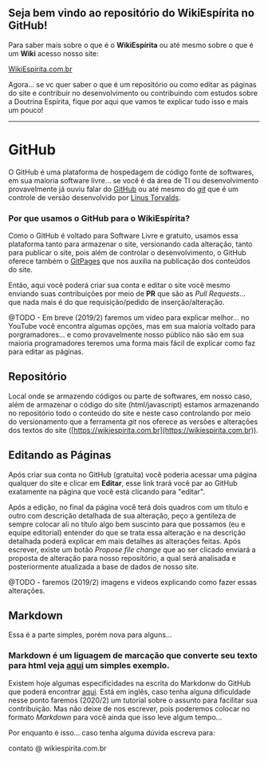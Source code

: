 
## Seja bem vindo ao repositório do WikiEspírita no GitHub!

Para saber mais sobre o que é o **WikiEspírita** ou até mesmo sobre o que é um **Wiki** acesso nosso site:

[WikiEspírita.com.br](https://wikiespirita.com.br/sobre.html)

Agora... se vc quer saber o que é um repositório ou como editar as páginas do site e contribuir no desenvolvimento ou contribuindo com estudos sobre a Doutrina Espírita, fique por aqui que vamos te explicar tudo isso e mais um pouco!

---

# GitHub

O GitHub é uma plataforma de hospedagem de código fonte de softwares, em sua maioria software livre... se você é da área de TI ou desenvolvimento provavelmente já ouviu falar do [GitHub](https://pt.wikipedia.org/wiki/GitHub) ou até mesmo do [*git*](https://pt.wikipedia.org/wiki/Git) que é um controle de versão desenvolvido por [Linus Torvalds](https://pt.wikipedia.org/wiki/Linus_Torvalds).

### Por que usamos o GitHub para o WikiEspírita?

Como o GitHub é voltado para Software Livre e gratuito, usamos essa plataforma tanto para armazenar o site, versionando cada alteração, tanto para publicar o site, pois além de controlar o desenvolvimento, o GitHub oferece também o [GitPages](https://pages.github.com/) que nos auxilia na publicação dos conteúdos do site.

Então, aqui você poderá criar sua conta e editar o site você mesmo enviando suas contribuições por meio de **PR** que são as *Pull Requests*... que nada mais é do que requisição/pedido de inserção/alteração.

@TODO - Em breve (2019/2) faremos um vídeo para explicar melhor... no YouTube você encontra algumas opções, mas em sua maioria voltado para porgramadores... e como provavelmente nosso público não são em sua maioria programadores teremos uma forma mais fácil de explicar como faz para editar as páginas.

## Repositório

Local onde se armazendo códigos ou parte de softwares, em nosso caso, além de armazenar o código do site (html/javascript) estamos armazenando no repositório todo o conteúdo do site e neste caso controlando por meio do versionamento que a ferramenta *git* nos oferece as versões e alterações dos textos do site ([https://wikiespirita.com.br](https://wikiespirita.com.br)).

## Editando as Páginas

Após criar sua conta no GitHub (gratuita) você poderia acessar uma página qualquer do site e clicar em **Editar**, esse link trará você par ao GitHub exatamente na página que você está clicando para "editar".

Após a edição, no final da página você terá dois quadros com um título e outro com descrição detalhada de sua alteração, peço a gentileza de sempre colocar ali no título algo bem suscinto para que possamos (eu e equipe editorial) entender do que se trata essa alteração e na descrição detalhada poderá explicar em mais detalhes as alterações feitas. Após escrever, existe um botão *Propose file change* que ao ser clicado enviará a proposta de alteração para nosso repositório, a qual será analisada e posteriormente atualizada a base de dados de nosso site.

@TODO - faremos (2019/2) imagens e vídeos explicando como fazer essas alterações.

## Markdown

Essa é a parte simples, porém nova para alguns... 

### Markdown é um liguagem de marcação que converte seu texto para html veja [aqui](https://pt.wikipedia.org/wiki/Markdown) um simples exemplo.

Existem hoje algumas especificidades na escrita do Markdonw do GitHub que poderá encontrar [aqui](https://guides.github.com/features/mastering-markdown/). Está em inglês, caso tenha alguna dificuldade nesse ponto faremos (2020/2) um tutorial sobre o assunto para facilitar sua contribuição. Mas não deixe de nos escrever, pois poderemos colocar no formato *Markdown* para você ainda que isso leve algum tempo...

Por enquanto é isso... caso tenha alguma dúvida escreva para:

contato @ wikiespirita.com.br

